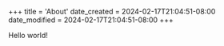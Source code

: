 +++
title = 'About'
date_created = 2024-02-17T21:04:51-08:00
date_modified = 2024-02-17T21:04:51-08:00
+++

Hello world!